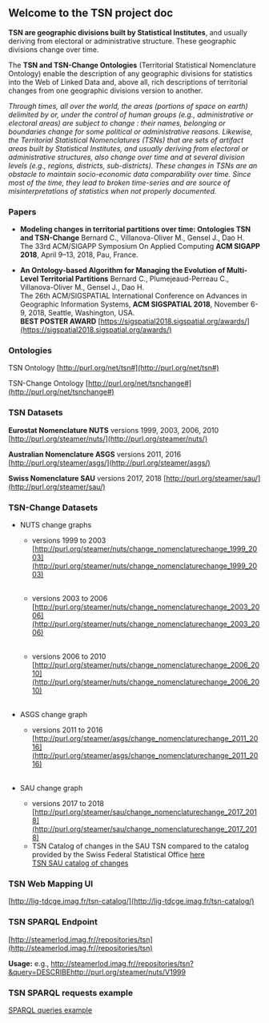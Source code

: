 ## Welcome to the TSN project doc

**TSN are geographic divisions built by Statistical Institutes**, and usually deriving from electoral or administrative structure.
 These geographic divisions change over time. 
 
The **TSN and TSN-Change Ontologies** (Territorial Statistical Nomenclature Ontology)  enable the description of any geographic divisions for statistics into the Web of Linked Data and, above all, rich descriptions of territorial changes from one geographic divisions version to another.

*Through times, all over the world, the areas (portions of space on earth) delimited by or, under the control of human groups (e.g., administrative or electoral areas) are subject to change : their names, belonging or boundaries change for some political or administrative reasons. Likewise, the Territorial Statistical Nomenclatures (TSNs) that are sets of artifact areas built by Statistical Institutes, and usually deriving from electoral or administrative structures, also change over time and at several division levels (e.g., regions, districts, sub-districts). These changes in TSNs are an obstacle to maintain socio-economic data comparability over time. Since most of the time, they lead to broken time-series and are source of misinterpretations of statistics when not properly documented.*


### Papers

 * **Modeling changes in territorial partitions over time: Ontologies TSN and TSN-Change** Bernard C., Villanova-Oliver M., Gensel J., Dao H.<br/>
 The 33rd ACM/SIGAPP Symposium On Applied Computing **ACM SIGAPP 2018**, April 9–13, 2018, Pau, France.
 
 * **An Ontology-based Algorithm for Managing the Evolution of Multi-Level Territorial Partitions** Bernard C., Plumejeaud-Perreau C., Villanova-Oliver M., Gensel J., Dao H.<br/>
The 26th ACM/SIGSPATIAL International Conference on Advances in Geographic Information Systems, **ACM SIGSPATIAL 2018**, November 6-9, 2018, Seattle, Washington, USA.<br/>
**BEST POSTER AWARD** [https://sigspatial2018.sigspatial.org/awards/](https://sigspatial2018.sigspatial.org/awards/)


### Ontologies

TSN Ontology [http://purl.org/net/tsn#](http://purl.org/net/tsn#) 

TSN-Change Ontology [http://purl.org/net/tsnchange#](http://purl.org/net/tsnchange#) 

### TSN Datasets

**Eurostat Nomenclature NUTS** versions 1999, 2003, 2006, 2010 [http://purl.org/steamer/nuts/](http://purl.org/steamer/nuts/)<br/>

**Australian Nomenclature ASGS** versions 2011, 2016 [http://purl.org/steamer/asgs/](http://purl.org/steamer/asgs/)<br/>

**Swiss Nomenclature SAU** versions 2017, 2018 [http://purl.org/steamer/sau/](http://purl.org/steamer/sau/)<br/>

### TSN-Change Datasets

 * NUTS change graphs 
 
     * versions 1999 to 2003<br/>
     [http://purl.org/steamer/nuts/change_nomenclaturechange_1999_2003](http://purl.org/steamer/nuts/change_nomenclaturechange_1999_2003)<br/><br/>
     
     * versions 2003 to 2006<br/>
     [http://purl.org/steamer/nuts/change_nomenclaturechange_2003_2006](http://purl.org/steamer/nuts/change_nomenclaturechange_2003_2006)<br/><br/>
     
     * versions 2006 to 2010<br/>
     [http://purl.org/steamer/nuts/change_nomenclaturechange_2006_2010](http://purl.org/steamer/nuts/change_nomenclaturechange_2006_2010)<br/><br/>

  * ASGS change graph 
  
      * versions 2011 to 2016<br/>
     [http://purl.org/steamer/asgs/change_nomenclaturechange_2011_2016](http://purl.org/steamer/asgs/change_nomenclaturechange_2011_2016)<br/><br/>
	
  * SAU change graph 
  
      * versions 2017 to 2018<br/>
     [http://purl.org/steamer/sau/change_nomenclaturechange_2017_2018](http://purl.org/steamer/sau/change_nomenclaturechange_2017_2018)<br/>
      
      + TSN Catalog of changes in the SAU TSN compared to the catalog provided by the Swiss Federal Statistical Office [here](https://www.bfs.admin.ch/bfs/en/home/statistics/catalogues-databases/publications.assetdetail.4123244.html)<br/>
       [TSN SAU catalog of changes](./resources/sau_2017_2018_tsn_change_descriptions.pdf)

### TSN Web Mapping UI 

[http://lig-tdcge.imag.fr/tsn-catalog/](http://lig-tdcge.imag.fr/tsn-catalog/)

### TSN SPARQL Endpoint

[http://steamerlod.imag.fr//repositories/tsn](http://steamerlod.imag.fr//repositories/tsn)

**Usage:** e.g., [http://steamerlod.imag.fr//repositories/tsn?&query=DESCRIBE<http://purl.org/steamer/nuts/V1999>](http://steamerlod.imag.fr//repositories/tsn?&query=DESCRIBE<http://purl.org/steamer/nuts/V1999>)

### TSN SPARQL requests example

 [SPARQL queries example](./resources/tsn_sparql_requests.pdf)